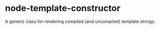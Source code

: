 # node-template-constructor
A generic class for rendering compiled (and uncompiled) template strings.
